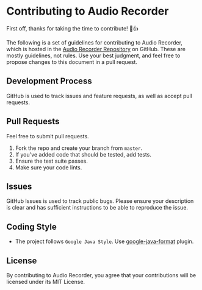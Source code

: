 # Contributing to Audio Recorder

First off, thanks for taking the time to contribute! :tada::+1:

The following is a set of guidelines for contributing to Audio Recorder, which is hosted in the [Audio Recorder Repository](https://github.com/vivekweb2013/audio-recorder) on GitHub. These are mostly guidelines, not rules. Use your best judgment, and feel free to propose changes to this document in a pull request.

## Development Process
GitHub is used to track issues and feature requests, as well as accept pull requests.

## Pull Requests
Feel free to submit pull requests.

1. Fork the repo and create your branch from `master`.
2. If you've added code that should be tested, add tests.
3. Ensure the test suite passes.
4. Make sure your code lints.

## Issues
GitHub Issues is used to track public bugs.
Please ensure your description is clear and has sufficient instructions to be able to reproduce the issue.

## Coding Style
- The project follows `Google Java Style`. Use [google-java-format](https://plugins.jetbrains.com/plugin/8527-google-java-format) plugin.

## License
By contributing to Audio Recorder, you agree that your contributions will be licensed under its MIT License.
